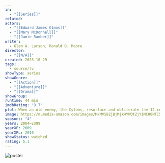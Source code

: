```yaml
---
in:
  - "[[Series]]"
related: 
actors:
  - "[[Edward James Olmos]]"
  - "[[Mary McDonnell]]"
  - "[[Jamie Bamber]]"
writer:
  - Glen A. Larson, Ronald D. Moore
director:
  - "[[N/A]]"
created: 2023-10-29
tags:
  - source/tv
showType: series
showGenre:
  - "[[Action]]"
  - "[[Adventure]]"
  - "[[Drama]]"
showGroup: 
runtime: 44 min
imdbRating: "8.7"
plot: When an old enemy, the Cylons, resurface and obliterate the 12 colonies, the crew of the aged Galactica protect a small civilian fleet - the last of humanity - as they journey toward the fabled 13th colony, Earth.
image: https://m.media-amazon.com/images/M/MV5BZjBjMjk4YWQtZjY1MC00NTI5LWEwZDMtYWMyYjk2MjkzMThhXkEyXkFqcGdeQXVyNzA5NjUyNjM@._V1_SX300.jpg
seasons: "4"
years: 2004–2009
yearXP: 2009
yearXPL: 2010
showStatus: watched
rating: 5.1
---
```

![poster](https://m.media-amazon.com/images/M/MV5BZjBjMjk4YWQtZjY1MC00NTI5LWEwZDMtYWMyYjk2MjkzMThhXkEyXkFqcGdeQXVyNzA5NjUyNjM@._V1_SX300.jpg)

